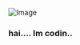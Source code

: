 ![Image](https://github.com/user-attachments/assets/4dcd7b53-5bad-4d8d-b3fa-76becbb4de1b)

### hai.... Im codin.. 
